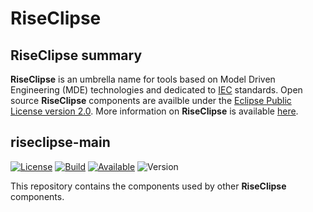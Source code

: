 # RiseClipse
## RiseClipse summary
**RiseClipse** is an umbrella name for tools based on Model Driven Engineering (MDE) technologies and dedicated to [IEC](http://www.iec.ch/) standards. Open source **RiseClipse** components are availble under the [Eclipse Public License version 2.0](https://www.eclipse.org/org/documents/epl-2.0/EPL-2.0.html). More information on **RiseClipse** is available [here](https://wdi.supelec.fr/software/RiseClipse/).

## riseclipse-main
[![License](https://img.shields.io/badge/License-EPL_2.0-blue.svg)](https://opensource.org/licenses/EPL-2.0)
[![Build](https://github.com/riseclipse/riseclipse-main/actions/workflows/Verify.yml/badge.svg)](https://github.com/riseclipse/riseclipse-main/actions/workflows/Verify.yml)
[![Available](https://img.shields.io/badge/Available%20on-Maven%20Central-orange)](https://repo1.maven.org/maven2/io/github/riseclipse/fr.centralesupelec.edf.riseclipse.main/)
![Version](https://img.shields.io/github/v/tag/riseclipse/riseclipse-main?color=blueviolet&label=Latest)

This repository contains the components used by other **RiseClipse** components.
